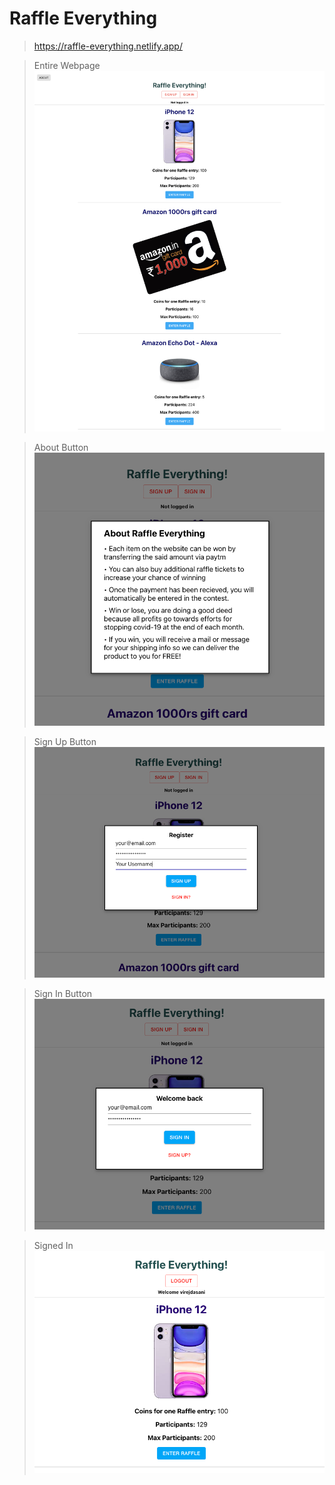 # Raffle Everything
                
> https://raffle-everything.netlify.app/
                
> Entire Webpage                
![](https://github.com/virejdasani/RaffleEverything/blob/master/assets/RaffleEverything-WebsitePreview.png)
                
> About Button                
![](https://github.com/virejdasani/RaffleEverything/blob/master/assets/AboutPreview.png)
                
> Sign Up Button                
![](https://github.com/virejdasani/RaffleEverything/blob/master/assets/SignUp.png)
                
> Sign In Button                
![](https://github.com/virejdasani/RaffleEverything/blob/master/assets/SignIn.png)
                
> Signed In                
> ![](https://github.com/virejdasani/RaffleEverything/blob/master/assets/SignedIn.png)
